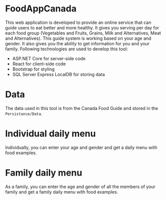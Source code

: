 # FoodAppCanada
This web application is developed to provide an online service that can guide users to eat better and more healthy. 
It gives you serving per day for each food group (Vegetables and Fruits, Grains, Milk and Alternatives, Meat and Alternatives).
This guide system is working based on your age and gender. It also gives you the ability to get information for you and your family.
Following technologies are used to develop this tool:
<ul>
    <li>ASP.NET Core for server-side code</li>
    <li>React for client-side code</li>
    <li>Bootstrap for styling</li>
    <li>SQL Server Express LocalDB for storing data</li>
</ul>

# Data
The data used in this tool is from the Canada Food Guide and stored in the `Persistance/Data`.

# Individual daily menu
Individually, you can enter your age and gender and get a daily menu with food examples.

# Family daily menu
As a family, you can enter the age and gender of all the members of your family and get a family daily menu with food examples.
